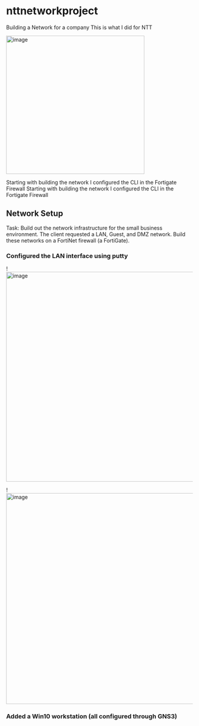 # nttnetworkproject
Building a Network for a company 
This is what I did for NTT

<img width="373" alt="image" src="https://github.com/j0well/nttnetworkproject/assets/126909236/8e99b558-95d8-49d1-a3a1-0a8d72436ad5">

Starting with building the network I configured the CLI in the Fortigate Firewall 
Starting with building the network I configured the CLI in the Fortigate Firewall 

## Network Setup 
Task: 
Build out the network infrastructure for the small business environment.
The client requested a LAN, Guest, and DMZ network.
Build these networks on a FortiNet firewall (a FortiGate).

### Configured the LAN interface using putty 
!<img width="566" alt="image" src="https://github.com/j0well/nttnetworkproject/assets/126909236/eee818a2-5f27-4716-a75a-1ad2074ad73a">

!<img width="569" alt="image" src="https://github.com/j0well/nttnetworkproject/assets/126909236/bef7c28b-7abc-4011-b3cb-1dc00fb7da78">

### Added a Win10 workstation (all configured through GNS3)
